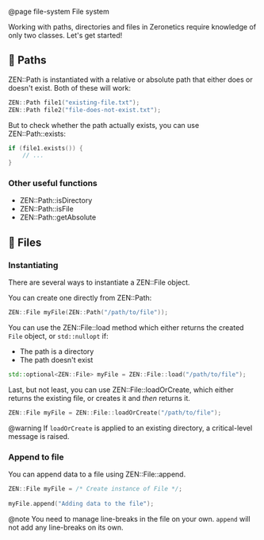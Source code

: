 @page file-system File system

Working with paths, directories and files in Zeronetics require
knowledge of only two classes. Let's get started!

## 📂 Paths

ZEN::Path is instantiated with a relative or absolute path that
either does or doesn't exist. Both of these will work:

````cpp
ZEN::Path file1("existing-file.txt");
ZEN::Path file2("file-does-not-exist.txt");
````

But to check whether the path actually exists, you can use ZEN::Path::exists:

`````cpp
if (file1.exists()) {
    // ...
}
`````

### Other useful functions

- ZEN::Path::isDirectory
- ZEN::Path::isFile
- ZEN::Path::getAbsolute

## 📄 Files

### Instantiating

There are several ways to instantiate a ZEN::File object.

You can create one directly from ZEN::Path:

````cpp
ZEN::File myFile(ZEN::Path("/path/to/file"));
````

You can use the ZEN::File::load method which either returns
the created ``File`` object, or ``std::nullopt`` if:

- The path is a directory
- The path doesn't exist

````cpp
std::optional<ZEN::File> myFile = ZEN::File::load("/path/to/file");
````

Last, but not least, you can use ZEN::File::loadOrCreate, which
either returns the existing file, or creates it and _then_ returns it.

````cpp
ZEN::File myFile = ZEN::File::loadOrCreate("/path/to/file");
````

@warning If ``loadOrCreate`` is applied to an existing directory,
a critical-level message is raised.

### Append to file

You can append data to a file using ZEN::File::append.

````cpp
ZEN::File myFile = /* Create instance of File */;
        
myFile.append("Adding data to the file");
````

@note You need to manage line-breaks in the file on your own.
``append`` will not add any line-breaks on its own.

